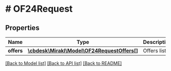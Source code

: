 # # OF24Request

## Properties

Name | Type | Description | Notes
------------ | ------------- | ------------- | -------------
**offers** | [**\cbdesk\Mirakl\Model\OF24RequestOffers[]**](OF24RequestOffers.md) | Offers list | [optional]

[[Back to Model list]](../../README.md#models) [[Back to API list]](../../README.md#endpoints) [[Back to README]](../../README.md)

